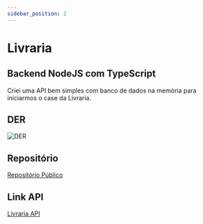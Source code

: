 ```yaml
---
sidebar_position: 2
---
```


# Livraria

## Backend NodeJS com TypeScript

Criei uma API bem simples com banco de dados na memória para iniciarmos o case da Livraria.

## DER

![DER](https://leonardognh.github.io/angular-wiki/img/der.png)

## Repositório

[Repositório Público](https://github.com/leonardognh/library)

## Link API

[Livraria API](https://library-gray-seven.vercel.app)
